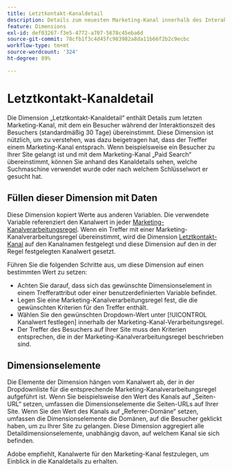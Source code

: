```yaml
---
title: Letztkontakt-Kanaldetail
description: Details zum neuesten Marketing-Kanal innerhalb des Interaktionsablaufs des Besuchers.
feature: Dimensions
exl-id: def03267-f3e5-4772-a707-5678c45eba6d
source-git-commit: 78cfb1f3c4d45fc983982a8da11b66f2b2c9ecbc
workflow-type: tm+mt
source-wordcount: '324'
ht-degree: 89%

---
```


# Letztkontakt-Kanaldetail

Die Dimension „Letztkontakt-Kanaldetail“ enthält Details zum letzten Marketing-Kanal, mit dem ein Besucher während der Interaktionszeit des Besuchers (standardmäßig 30 Tage) übereinstimmt. Diese Dimension ist nützlich, um zu verstehen, was dazu beigetragen hat, dass der Treffer einem Marketing-Kanal entsprach. Wenn beispielsweise ein Besucher zu Ihrer Site gelangt ist und mit dem Marketing-Kanal „Paid Search“ übereinstimmt, können Sie anhand des Kanaldetails sehen, welche Suchmaschine verwendet wurde oder nach welchem Schlüsselwort er gesucht hat.

## Füllen dieser Dimension mit Daten

Diese Dimension kopiert Werte aus anderen Variablen. Die verwendete Variable referenziert den Kanalwert in jeder [Marketing-Kanalverarbeitungsregel](/help/admin/admin/c-manage-report-suites/c-edit-report-suites/marketing-channels/c-rules.md). Wenn ein Treffer mit einer Marketing-Kanalverarbeitungsregel übereinstimmt, wird die Dimension [Letztkontakt-Kanal](last-touch-channel.md) auf den Kanalnamen festgelegt und diese Dimension auf den in der Regel festgelegten Kanalwert gesetzt.

Führen Sie die folgenden Schritte aus, um diese Dimension auf einen bestimmten Wert zu setzen:

* Achten Sie darauf, dass sich das gewünschte Dimensionselement in einem Trefferattribut oder einer benutzerdefinierten Variable befindet.
* Legen Sie eine Marketing-Kanalverarbeitungsregel fest, die die gewünschten Kriterien für den Treffer enthält.
* Wählen Sie den gewünschten Dropdown-Wert unter [!UICONTROL Kanalwert festlegen] innerhalb der Marketing-Kanal-Verarbeitungsregel.
* Der Treffer des Besuchers auf Ihrer Site muss den Kriterien entsprechen, die in der Marketing-Kanalverarbeitungsregel beschrieben sind.

## Dimensionselemente

Die Elemente der Dimension hängen vom Kanalwert ab, der in der Dropdownliste für die entsprechende Marketing-Kanalverarbeitungsregel aufgeführt ist. Wenn Sie beispielsweise den Wert des Kanals auf „Seiten-URL“ setzen, umfassen die Dimensionselemente die Seiten-URLs auf Ihrer Site. Wenn Sie den Wert des Kanals auf „Referrer-Domäne“ setzen, umfassen die Dimensionselemente die Domänen, auf die Besucher geklickt haben, um zu Ihrer Site zu gelangen. Diese Dimension aggregiert alle Detaildimensionselemente, unabhängig davon, auf welchem Kanal sie sich befinden.

Adobe empfiehlt, Kanalwerte für den Marketing-Kanal festzulegen, um Einblick in die Kanaldetails zu erhalten.
